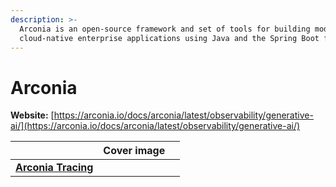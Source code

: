 ```yaml
---
description: >-
  Arconia is an open-source framework and set of tools for building modern,
  cloud-native enterprise applications using Java and the Spring Boot framework
---
```


# Arconia

**Website:** [https://arconia.io/docs/arconia/latest/observability/generative-ai/](https://arconia.io/docs/arconia/latest/observability/generative-ai/)

<table data-card-size="large" data-view="cards"><thead><tr><th></th><th data-hidden data-card-cover data-type="image">Cover image</th><th data-hidden data-card-target data-type="content-ref"></th></tr></thead><tbody><tr><td><a href="arconia-tracing.md"><strong>Arconia Tracing</strong></a></td><td></td><td></td></tr></tbody></table>

